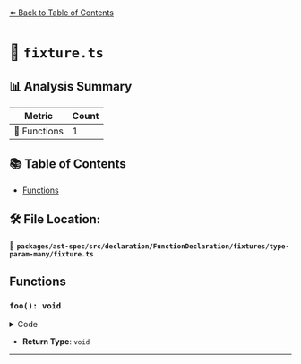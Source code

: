 [⬅️ Back to Table of Contents](../../../../../../../index.md)

# 📄 `fixture.ts`

## 📊 Analysis Summary

| Metric | Count |
|--------|-------|
| 🔧 Functions | 1 |

## 📚 Table of Contents

- [Functions](#functions)

## 🛠️ File Location:
📂 **`packages/ast-spec/src/declaration/FunctionDeclaration/fixtures/type-param-many/fixture.ts`**

## Functions

### `foo(): void`

<details><summary>Code</summary>

```ts
function foo<T, U, V>() {}
```
</details>

- **Return Type**: `void`

---